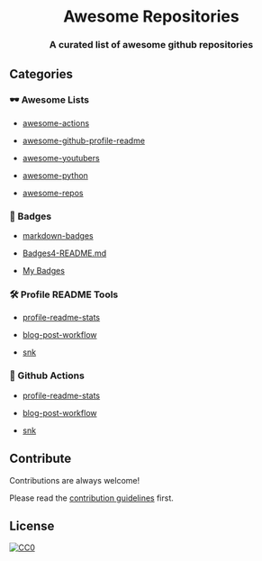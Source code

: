 <h1 align="center">Awesome Repositories</h1>
<h3 align="center">A curated list of awesome github repositories</h3>

## Categories

### 🕶 Awesome Lists

- [awesome-actions](https://github.com/sdras/awesome-actions)

- [awesome-github-profile-readme](https://github.com/abhisheknaiidu/awesome-github-profile-readme)

- [awesome-youtubers](https://github.com/JoseDeFreitas/awesome-youtubers)

- [awesome-python](https://github.com/vinta/awesome-python)

- [awesome-repos](https://github.com/pawelborkar/awesome-repos)


### 📛 Badges

- [markdown-badges](https://github.com/Ileriayo/markdown-badges)
  
- [Badges4-README.md](https://github.com/alexandresanlim/Badges4-README.md-Profile)
  
- [My Badges](https://github.com/my-badges/my-badges)


### 🛠 Profile README Tools

- [profile-readme-stats](https://github.com/teoxoy/profile-readme-stats)
  
- [blog-post-workflow](https://github.com/gautamkrishnar/blog-post-workflow)
  
- [snk](https://github.com/platane/snk)


### 🤖 Github Actions

- [profile-readme-stats](https://github.com/teoxoy/profile-readme-stats)
  
- [blog-post-workflow](https://github.com/gautamkrishnar/blog-post-workflow)

- [snk](https://github.com/platane/snk)


## Contribute 

Contributions are always welcome!

Please read the [contribution guidelines](CONTRIBUTING.md) first.

## License

[![CC0](https://licensebuttons.net/p/zero/1.0/88x31.png)](https://creativecommons.org/publicdomain/zero/1.0/)
